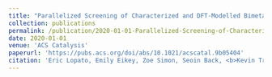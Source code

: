 ```yaml
---
title: "Parallelized Screening of Characterized and DFT-Modelled Bimetallic Colloidal Co-Catalysts for Photocatalytic Hydrogen Evolution"
collection: publications
permalink: /publication/2020-01-01-Parallelized-Screening-of-Characterized-and-DFT-Modelled-Bimetallic-Colloidal-Co-Catalysts-for-Photocatalytic-Hydrogen-Evolution
date: 2020-01-01
venue: 'ACS Catalysis'
paperurl: 'https://pubs.acs.org/doi/abs/10.1021/acscatal.9b05404'
citation: 'Eric Lopato, Emily Eikey, Zoe Simon, Seoin Back, <b>Kevin Tran<b>, Jacqueline Lewis, Jakub Kowalewski, Sadegh Yazdi, John Kitchin, Zachary Ulissi, Jill Millstone, Stefan Bernhard, "Parallelized Screening of Characterized and DFT-Modelled Bimetallic Colloidal Co-Catalysts for Photocatalytic Hydrogen Evolution". ACS Catalysis, 2020.'
---
```

